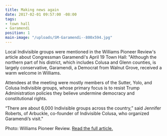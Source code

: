 ```yaml
---
title: Making news again
date: 2017-02-01 09:57:00 -08:00
tags:
- town hall
- Garamendi
position: 1
main-image: "/uploads/SM-Garamendi--800x594.jpg"
---
```


Local Indivisible groups were mentioned in the Williams Pioneer Review's article about  Congressman Garamendi's April 19 Town Hall: "Although the northern part of his district, which includes Colusa and Glenn counties, is largely conservative, Garamendi, a Democrat from Walnut Grove, received a warm welcome in Williams.

Attendees at the meeting were mostly members of the Sutter, Yolo, and Colusa Indivisible groups, whose primary focus is to resist Trump Administration policies they believe undermine democracy and constitutional rights.

“There are about 6,000 Indivisible groups across the country,” said Jennifer Roberts, of Arbuckle, co-founder of Indivisible Colusa, who organized Garamendi’s visit."

Photo: Williams Pioneer Review. [Read the full article.](http://williamspioneer.com/article/81896)